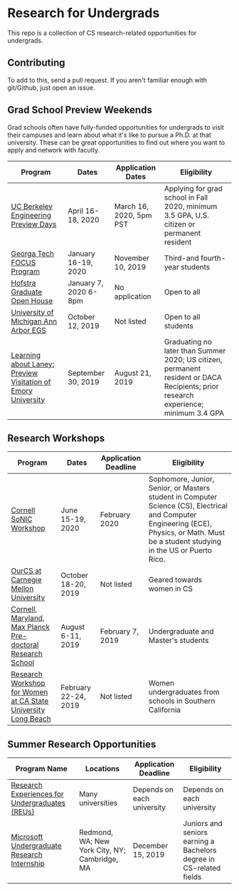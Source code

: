 # Research for Undergrads

This repo is a collection of CS research-related opportunities for undergrads.

## Contributing

To add to this, send a pull request. If you aren't familiar enough with git/Github, just open an issue.

## Grad School Preview Weekends

Grad schools often have fully-funded opportunities for undergrads to visit their campuses and learn about what it's like to pursue a Ph.D. at that university. These can be great opportunities to find out where you want to apply and network with faculty.

| Program | Dates | Application Dates | Eligibility |
| ------- | ----- | ----------------- | ----------- |
| [UC Berkeley Engineering Preview Days](https://engineering.berkeley.edu/academics/graduate/outreach/engineering-preview-days) | April 16-18, 2020 | March 16, 2020, 5pm PST | Applying for grad school in Fall 2020, minimum 3.5 GPA, U.S. citizen or permanent resident |
| [Georga Tech FOCUS Program](https://focus.gatech.edu/) | January 16-19, 2020 | November 10, 2019 | Third-and fourth-year students |
| [Hofstra Graduate Open House](https://admission.hofstra.edu/register/goh010720) | January 7, 2020 6-8pm | No application | Open to all |
| [University of Michigan Ann Arbor EGS](https://cse.engin.umich.edu/academics/graduate/explore-grad-studies/) | October 12, 2019 | Not listed | Open to all students |
| [Learning about Laney: Preview Visitation of Emory University](http://www.gs.emory.edu/diversity/programming/learningaboutlaney.html) | September 30, 2019 | August 21, 2019 | Graduating no later than Summer 2020; US citizen, permanent resident or DACA Recipients; prior research experience; minimum 3.4 GPA |

## Research Workshops

| Program | Dates | Application Deadline | Eligibility |
| ------- | ----- | -------------------- | ----------- |
| [Cornell SoNIC Workshop](https://www.cs.cornell.edu/content/workshop/sonic) | June 15-19, 2020 | February 2020 | Sophomore, Junior, Senior, or Masters student in Computer Science (CS), Electrical and Computer Engineering (ECE), Physics, or Math. Must be a student studying in the US or Puerto Rico. |
| [OurCS at Carnegie Mellon University](https://www.cmu.edu/cs/ourcs/) | October 18-20, 2019 | Not listed | Geared towards women in CS |
| [Cornell, Maryland, Max Planck Pre-doctoral Research School](https://cmmrs.mpi-sws.org/) | August 6-11, 2019 | February 7, 2019 | Undergraduate and Master's students |
| [Research Workshop for Women at CA State University Long Beach](https://www.csulb.edu/college-of-engineering/research-workshop-for-women) | February 22-24, 2019 | Not listed | Women undergraduates from schools in Southern California |

## Summer Research Opportunities

| Program Name | Locations | Application Deadline | Eligibility |
| ------------ | --------- | -------------------- | ----------- |
| [Research Experiences for Undergraduates (REUs)](https://www.nsf.gov/crssprgm/reu/list_result.jsp?unitid=5049) | Many universities | Depends on each university | Depends on each university |
| [Microsoft Undergraduate Research Internship](https://www.microsoft.com/en-us/research/academic-program/undergraduate-research-internship-computing/) | Redmond, WA; New York City, NY; Cambridge, MA | December 15, 2019 | Juniors and seniors earning a Bachelors degree in CS-related fields |
